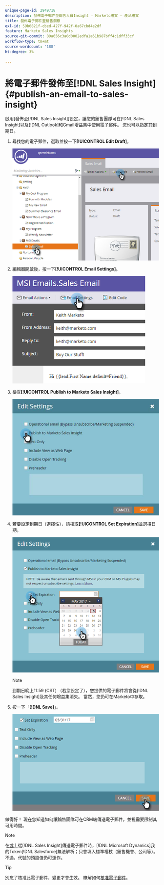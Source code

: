 ```yaml
---
unique-page-id: 2949718
description: 發佈電子郵件至銷售人員Insight - Marketo檔案 — 產品檔案
title: 發佈電子郵件至銷售洞察
exl-id: 59b6821f-cbed-427f-942f-0a67cbd4e2df
feature: Marketo Sales Insights
source-git-commit: 09a656c3a0d0002edfa1a61b987bff4c1dff33cf
workflow-type: tm+mt
source-wordcount: '188'
ht-degree: 3%

---
```


# 將電子郵件發佈至[!DNL Sales Insight] {#publish-an-email-to-sales-insight}

啟用[發佈至[!DNL Sales Insight]]設定，讓您的銷售團隊可在[!DNL Sales Insight]以及[!DNL Outlook]和Gmail增益集中使用電子郵件。 您也可以指定其到期日。

1. 尋找您的電子郵件，選取並按一下&#x200B;**[!UICONTROL Edit Draft]**。

   ![](assets/one.png)

1. 編輯器開啟後，按一下&#x200B;**[!UICONTROL Email Settings]**。

   ![](assets/two.png)

1. 檢查&#x200B;**[!UICONTROL Publish to Marketo Sales Insight]**。

   ![](assets/three.png)

1. 若要設定到期日（選擇性），請核取&#x200B;**[!UICONTROL Set Expiration]**&#x200B;並選擇日期。

   ![](assets/four.png)

   >[!NOTE]
   >
   >到期日晚上11:59 (CST) （若您設定了），您提供的電子郵件將會從[!DNL Sales Insight]及其任何增益集消失。 當然，您仍可在Marketo中存取。

1. 按一下「**[!DNL Save]**」。

   ![](assets/five.png)

做得好！ 現在您知道如何讓銷售團隊可在CRM端傳送電子郵件，並視需要限制其可用時間。

>[!NOTE]
>
>在[或](/help/marketo/product-docs/core-marketo-concepts/programs/tokens/understanding-my-tokens-in-a-program.md)上從[!DNL Sales Insight]傳送電子郵件時，[!DNL Microsoft Dynamics]我的Token[!DNL Salesforce]無法解析；只會填入標準權杖（銷售機會、公司等）。 不過，代號的預設值仍可運作。

>[!TIP]
>
>別忘了核准此電子郵件，變更才會生效。 瞭解如何[核准電子郵件](/help/marketo/product-docs/email-marketing/general/creating-an-email/approve-an-email.md)。
